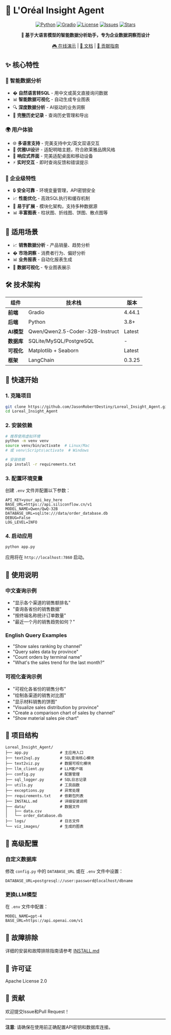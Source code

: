# 🎯 L'Oréal Insight Agent 

<div align="center">

[![Python](https://img.shields.io/badge/Python-3.8%2B-blue)](https://python.org)
[![Gradio](https://img.shields.io/badge/Gradio-4.44.1-orange)](https://gradio.app)
[![License](https://img.shields.io/badge/License-MIT-green.svg)](LICENSE)
[![Issues](https://img.shields.io/github/issues/JasonRobertDestiny/Loreal_Insight_Agent)](https://github.com/JasonRobertDestiny/Loreal_Insight_Agent/issues)
[![Stars](https://img.shields.io/github/stars/JasonRobertDestiny/Loreal_Insight_Agent)](https://github.com/JasonRobertDestiny/Loreal_Insight_Agent/stargazers)

**🚀 基于大语言模型的智能数据分析助手，专为企业数据洞察而设计**

[🎮 在线演示](https://your-demo-link.com) | [📖 文档](https://deepwiki.com/JasonRobertDestiny/Loreal_Insight_Agent) | [🤝 贡献指南](CONTRIBUTING.md)

</div>

## ✨ 核心特性

### 🎯 智能数据分析
- �️ **自然语言转SQL** - 用中文或英文直接询问数据
- 📊 **智能数据可视化** - 自动生成专业图表
- 🔍 **深度数据分析** - AI驱动的业务洞察
- 📝 **完整历史记录** - 查询历史管理和导出

### 🌍 用户体验
- 🌐 **多语言支持** - 完美支持中文/英文双语交互
- 🎨 **优雅UI设计** - 适配明暗主题，符合欧莱雅品牌风格
- 📱 **响应式界面** - 完美适配桌面和移动设备
- ⚡ **实时交互** - 即时查询反馈和错误提示

### 🔧 企业级特性
- 🔒 **安全可靠** - 环境变量管理，API密钥安全
- 📈 **性能优化** - 高效SQL执行和缓存机制
- 🔄 **易于扩展** - 模块化架构，支持多种数据源
- 📊 **丰富图表** - 柱状图、折线图、饼图、散点图等

## 🎯 适用场景

- 📈 **销售数据分析** - 产品销量、趋势分析
- �️ **市场洞察** - 消费者行为、偏好分析  
- 📊 **业务报表** - 自动化报表生成
- 🎨 **数据可视化** - 专业图表展示

## 🛠️ 技术架构

| 组件 | 技术栈 | 版本 |
|------|--------|------|
| **前端** | Gradio | 4.44.1 |
| **后端** | Python | 3.8+ |
| **AI模型** | Qwen/Qwen2.5-Coder-32B-Instruct | Latest |
| **数据库** | SQLite/MySQL/PostgreSQL | - |
| **可视化** | Matplotlib + Seaborn | Latest |
| **框架** | LangChain | 0.3.25 |

## 🚀 快速开始

### 1. 克隆项目
```bash
git clone https://github.com/JasonRobertDestiny/Loreal_Insight_Agent.git
cd Loreal_Insight_Agent
```

### 2. 安装依赖
```bash
# 推荐使用虚拟环境
python -m venv venv
source venv/bin/activate  # Linux/Mac
# 或 venv\Scripts\activate  # Windows

# 安装依赖
pip install -r requirements.txt
```

### 3. 配置环境变量
创建 `.env` 文件并配置以下参数：
```env
API_KEY=your_api_key_here
BASE_URL=https://api.siliconflow.cn/v1
MODEL_NAME=Qwen/QwQ-32B
DATABASE_URL=sqlite:///data/order_database.db
DEBUG=False
LOG_LEVEL=INFO
```

### 4. 启动应用
```bash
python app.py
```

应用将在 `http://localhost:7860` 启动。

## 📖 使用说明

### 中文查询示例
- "显示各个渠道的销售额排名"
- "查询各省份的销售数据"
- "按终端名称统计订单数量"
- "最近一个月的销售趋势如何？"

### English Query Examples
- "Show sales ranking by channel"
- "Query sales data by province"
- "Count orders by terminal name"
- "What's the sales trend for the last month?"

### 可视化查询示例
- "可视化各省份的销售分布"
- "绘制各渠道的销售对比图"
- "显示材料销售的饼图"
- "Visualize sales distribution by province"
- "Create a comparison chart of sales by channel"
- "Show material sales pie chart"

## 📁 项目结构

```
Loreal_Insight_Agent/
├── app.py              # 主应用入口
├── text2sql.py         # SQL查询核心模块
├── text2viz.py         # 数据可视化模块
├── llm_client.py       # LLM客户端
├── config.py           # 配置管理
├── sql_logger.py       # SQL日志记录
├── utils.py            # 工具函数
├── exceptions.py       # 异常处理
├── requirements.txt    # 依赖包列表
├── INSTALL.md          # 详细安装说明
├── data/               # 数据文件
│   ├── data.csv
│   └── order_database.db
├── logs/               # 日志文件
└── viz_images/         # 生成的图表
```

## 🔧 高级配置

### 自定义数据库
修改 `config.py` 中的 `DATABASE_URL` 或在 `.env` 文件中设置：
```env
DATABASE_URL=postgresql://user:password@localhost/dbname
```

### 更换LLM模型
在 `.env` 文件中配置：
```env
MODEL_NAME=gpt-4
BASE_URL=https://api.openai.com/v1
```

## 🐛 故障排除

详细的安装和故障排除指南请参考 [INSTALL.md](INSTALL.md)

## 📄 许可证

Apache License 2.0

## 🤝 贡献

欢迎提交Issue和Pull Request！

---

**注意**: 请确保在使用前正确配置API密钥和数据库连接。